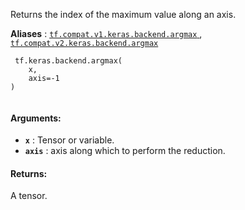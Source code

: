 Returns the index of the maximum value along an axis.

**Aliases** : [ `tf.compat.v1.keras.backend.argmax` ](/api_docs/python/tf/keras/backend/argmax), [ `tf.compat.v2.keras.backend.argmax` ](/api_docs/python/tf/keras/backend/argmax)

```
 tf.keras.backend.argmax(
    x,
    axis=-1
)
 
```

#### Arguments:
- **`x`** : Tensor or variable.
- **`axis`** : axis along which to perform the reduction.


#### Returns:
A tensor.

